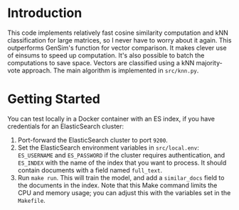 # Introduction 

This code implements relatively fast cosine similarity computation and kNN classification for large matrices, so I never have to worry about it again. This outperforms GenSim's function for vector comparison. It makes clever use of einsums to speed up computation.
It's also possible to batch the computations to save space. 
Vectors are classified using a kNN majority-vote approach.
The main algorithm is implemented in `src/knn.py`.

# Getting Started

You can test locally in a Docker container with an ES index, if you have credentials for an ElasticSearch cluster:
1. Port-forward the ElasticSearch cluster to port `9200`.
2. Set the ElasticSearch environment variables in `src/local.env`: `ES_USERNAME` and `ES_PASSWORD` if the cluster requires authentication, and `ES_INDEX` with the name of the index that you want to process. It should contain documents with a field named `full_text`.
3. Run `make run`. This will train the model, and add a `similar_docs` field to the documents in the index. Note that this Make command limits the CPU and memory usage; you can adjust this with the variables set in the `Makefile`.

